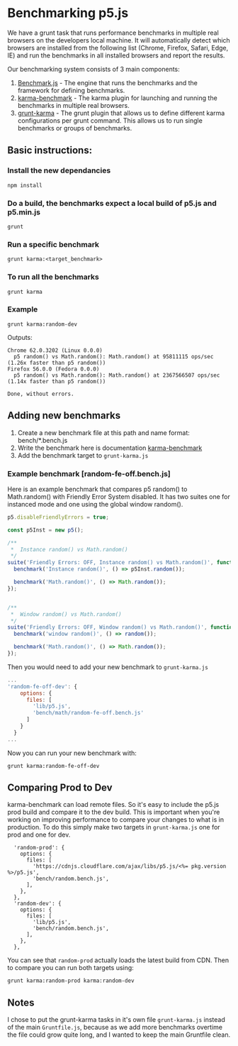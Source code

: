 # Benchmarking p5.js

We have a grunt task that runs performance benchmarks in multiple real browsers on the developers local machine. It will automatically detect which browsers are installed from the following list (Chrome, Firefox, Safari, Edge, IE) and run the benchmarks in all installed browsers and report the results.

Our benchmarking system consists of 3 main components:

1. [Benchmark.js](https://benchmarkjs.com/) - The engine that runs the benchmarks and the framework for defining benchmarks.
2. [karma-benchmark](https://www.npmjs.com/package/karma-benchmark) - The karma plugin for launching and running the benchmarks in multiple real browsers.
3. [grunt-karma](https://www.npmjs.com/package/grunt-karma) - The grunt plugin that allows us to define different karma configurations per grunt command.  This allows us to run single benchmarks or groups of benchmarks.
 
## Basic instructions:
### Install the new dependancies

    npm install

### Do a build, the benchmarks expect a local build of p5.js and p5.min.js

    grunt

### Run a specific benchmark

    grunt karma:<target_benchmark>
    
### To run all the benchmarks

    grunt karma

### Example

    grunt karma:random-dev

Outputs:
```
Chrome 62.0.3202 (Linux 0.0.0)
  p5 random() vs Math.random(): Math.random() at 95811115 ops/sec (1.26x faster than p5 random())
Firefox 56.0.0 (Fedora 0.0.0)
  p5 random() vs Math.random(): Math.random() at 2367566507 ops/sec (1.14x faster than p5 random())

Done, without errors.
```

## Adding new benchmarks
1.  Create a new benchmark file at this path and name format:  bench/*.bench.js
2.  Write the benchmark here is documentation [karma-benchmark](https://github.com/JamieMason/karma-benchmark/blob/master/README.md)
3.  Add the benchmark target to `grunt-karma.js`

### Example benchmark [random-fe-off.bench.js]

Here is an example benchmark that compares p5 random() to Math.random() with Friendly Error System disabled. It has two suites one for instanced mode and one using the global window random().

```JavaScript
p5.disableFriendlyErrors = true;

const p5Inst = new p5();

/**
 *  Instance random() vs Math.random()
 */
suite('Friendly Errors: OFF, Instance random() vs Math.random()', function () {
  benchmark('Instance random()', () => p5Inst.random());

  benchmark('Math.random()', () => Math.random());
});


/**
 *  Window random() vs Math.random()
 */
suite('Friendly Errors: OFF, Window random() vs Math.random()', function () {
  benchmark('window random()', () => random());

  benchmark('Math.random()', () => Math.random());
});
```
Then you would need to add your new benchmark to `grunt-karma.js`

```JavaScript
...
'random-fe-off-dev': {
    options: {
      files: [
        'lib/p5.js',
        'bench/math/random-fe-off.bench.js'
      ]
    }
  }
...
```
Now you can run your new benchmark with:

    grunt karma:random-fe-off-dev

## Comparing Prod to Dev
karma-benchmark can load remote files.  So it's easy to include the p5.js prod build and compare it to the dev build.  This is important when you're working on improving performance to compare your changes to what is in production.   To do this simply make two targets in `grunt-karma.js` one for prod and one for dev.

```
  'random-prod': {
    options: {
      files: [
        'https://cdnjs.cloudflare.com/ajax/libs/p5.js/<%= pkg.version %>/p5.js',
        'bench/random.bench.js',
      ],
    },
  },
  'random-dev': {
    options: {
      files: [
        'lib/p5.js',
        'bench/random.bench.js',
      ],
    },
  },
```
You can see that `random-prod` actually loads the latest build from CDN.  Then to compare you can run both targets using:

    grunt karma:random-prod karma:random-dev

## Notes
I chose to put the grunt-karma tasks in it's own file `grunt-karma.js`  instead of the main `Gruntfile.js`, because as we add more benchmarks overtime the file could grow quite long, and I wanted to keep the main Gruntfile clean.

